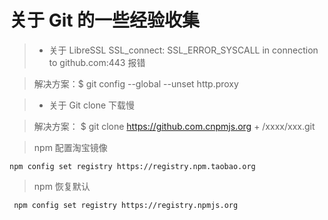 <!--
 * @Author: WannTonn
 * @Date: 2021-03-21 12:49:08
 * @LastEditTime: 2021-05-13 23:03:26
 * @LastEditors: WannTonn
 * @Description: 
 * @FilePath: /wanntonn.github.io/_posts/2021-03-07-Git.md
-->
# 关于 Git 的一些经验收集

> - 关于 LibreSSL SSL_connect: SSL_ERROR_SYSCALL in
>   connection to github.com:443 报错

> 解决方案：$ git config --global --unset http.proxy

> - 关于 Git clone 下载慢

> 解决方案： $ git clone https://github.com.cnpmjs.org + /xxxx/xxx.git

> npm 配置淘宝镜像

```
npm config set registry https://registry.npm.taobao.org
```

> npm 恢复默认

```
 npm config set registry https://registry.npmjs.org
```
